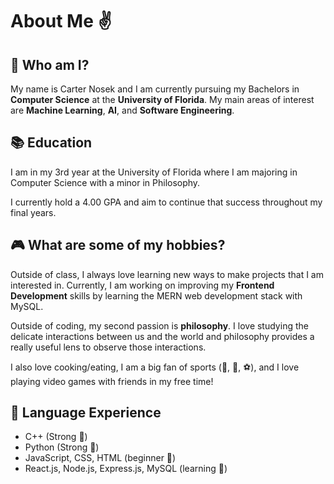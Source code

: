 # About Me ✌️                              

## 🤔 Who am I?

My name is Carter Nosek and I am currently pursuing my Bachelors in **Computer Science** at the **University of Florida**. My main areas of interest are **Machine Learning**, **AI**, and **Software Engineering**.

## 📚 Education

I am in my 3rd year at the University of Florida where I am majoring in Computer Science with a minor in Philosophy. 

I currently hold a 4.00 GPA and aim to continue that success throughout my final years.

## 🎮 What are some of my hobbies?
Outside of class, I always love learning new ways to make projects that I am interested in. Currently, I am working on improving my **Frontend Development** skills by learning the MERN web development stack with MySQL. 

Outside of coding, my second passion is **philosophy**. I love studying the delicate interactions between us and the world and philosophy provides a really useful lens to observe those interactions. 

I also love cooking/eating, I am a big fan of sports (🏀, 🏈, ⚽️), and I love playing video games with friends in my free time!

## 📃 Language Experience
- C++ (Strong 💪)
- Python (Strong 💪)
- JavaScript, CSS, HTML (beginner 🧩)
- React.js, Node.js, Express.js, MySQL (learning 📝)



